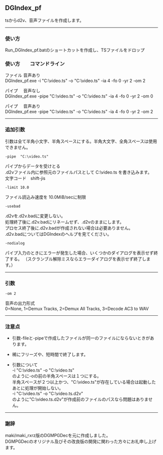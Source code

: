 ﻿
## DGIndex_pf

tsからd2v、音声ファイルを作成します。


------------------------------------------------------------------
### 使い方

Run_DGIndex_pf.batのショートカットを作成し、TSファイルをドロップ


### 使い方　　コマンドライン

ファイル  音声あり  
DGIndex_pf.exe  -i "C:\video.ts" -o "C:\video.ts"     -ia 4 -fo 0 -yr 2 -om 2

パイプ  　音声なし  
DGIndex_pf.exe  -pipe "C:\video.ts" -o "C:\video.ts"  -ia 4 -fo 0 -yr 2 -om 0

パイプ　  音声あり  
DGIndex_pf.exe  -pipe "C:\video.ts" -o "C:\video.ts"  -ia 4 -fo 0 -yr 2 -om 2



------------------------------------------------------------------
### 追加引数
引数は全て半角小文字、半角スペースにする。半角大文字、全角スペースは使用できません。

    -pipe  "C:\video.ts"
パイプからデータを受けとる  
.d2vファイル内に参照元のファイルパスとして C:\video.ts を書き込みます。  
文字コード　shift-jis

    -limit 10.0
ファイル読込み速度を 10.0MiB/secに制限

    -usebad
.d2vを.d2v.badに変更しない。  
処理終了後に.d2v.badにリネームせず、.d2vのままにします。  
プロセス終了後に.d2v.badが作成されない場合は必要ありません。  
.d2v.badについてはDGIndexのヘルプを見てください。  

    -nodialog
パイプ入力のときにエラーが発生した場合、いくつかのダイアログを表示せず終了する。
（スクランブル解除ミスならエラーダイアログを表示せず終了します。）  



------------------------------------------------------------------
### 引数

    -om 2
音声の出力形式  
0=None, 1=Demux Tracks, 2=Demux All Tracks, 3=Decode AC3 to WAV



------------------------------------------------------------------
### 注意点

* 引数-fileと-pipeで作成したファイルが同一のファイルにならないときがあります。  


* 稀にフリーズや、短時間で終了します。


* 引数について  
-i "C:\video.ts" -o "C:\video.ts"  
のように-oの前の半角スペースは１つにする。  
半角スペースが２つ以上かつ、"C:\video.ts"が存在している場合は起動したあとに処理が開始しない。  
-i "C:\video.ts"  -o "C:\video.ts.d2v"  
のように"C:\video.ts.d2v"が作成前のファイルのパスなら問題はありません。



------------------------------------------------------------------
### 謝辞
maki/maki_rxrz版のDGMPGDecを元に作成しました。  
DGMPGDecのオリジナル及びその改良版の開発に関わった方々にお礼申し上げます。  


